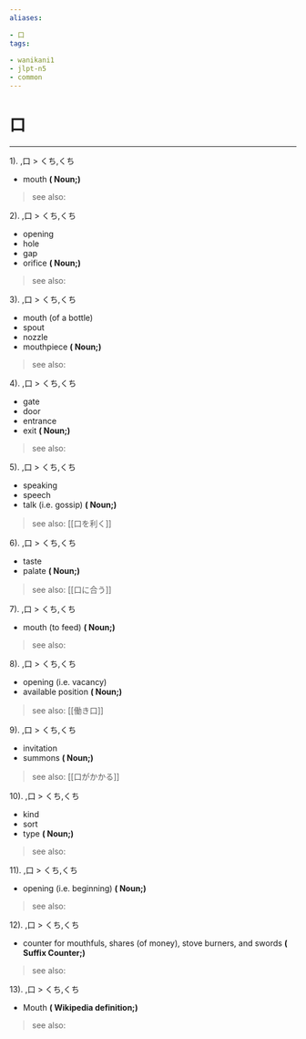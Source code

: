 ```yaml
---
aliases:
    
- 口
tags:
    
- wanikani1
- jlpt-n5
- common
---
```


# 口
---
1).
,口 > くち,くち

- mouth
**( Noun;)**
> see also: 
            
2).
,口 > くち,くち

- opening
- hole
- gap
- orifice
**( Noun;)**
> see also: 
            
3).
,口 > くち,くち

- mouth (of a bottle)
- spout
- nozzle
- mouthpiece
**( Noun;)**
> see also: 
            
4).
,口 > くち,くち

- gate
- door
- entrance
- exit
**( Noun;)**
> see also: 
            
5).
,口 > くち,くち

- speaking
- speech
- talk (i.e. gossip)
**( Noun;)**
> see also:  [[口を利く]]
            
6).
,口 > くち,くち

- taste
- palate
**( Noun;)**
> see also:  [[口に合う]]
            
7).
,口 > くち,くち

- mouth (to feed)
**( Noun;)**
> see also: 
            
8).
,口 > くち,くち

- opening (i.e. vacancy)
- available position
**( Noun;)**
> see also:  [[働き口]]
            
9).
,口 > くち,くち

- invitation
- summons
**( Noun;)**
> see also:  [[口がかかる]]
            
10).
,口 > くち,くち

- kind
- sort
- type
**( Noun;)**
> see also: 
            
11).
,口 > くち,くち

- opening (i.e. beginning)
**( Noun;)**
> see also: 
            
12).
,口 > くち,くち

- counter for mouthfuls, shares (of money), stove burners, and swords
**( Suffix Counter;)**
> see also: 
            
13).
,口 > くち,くち

- Mouth
**( Wikipedia definition;)**
> see also: 
            